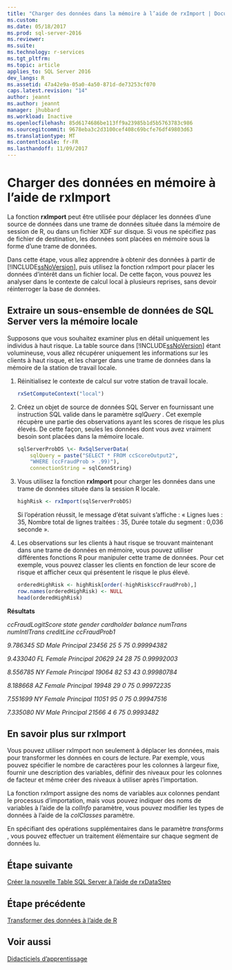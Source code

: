 ```yaml
---
title: "Charger des données dans la mémoire à l’aide de rxImport | Documents Microsoft"
ms.custom: 
ms.date: 05/18/2017
ms.prod: sql-server-2016
ms.reviewer: 
ms.suite: 
ms.technology: r-services
ms.tgt_pltfrm: 
ms.topic: article
applies_to: SQL Server 2016
dev_langs: R
ms.assetid: 47a42e9a-05a0-4a50-871d-de73253cf070
caps.latest.revision: "14"
author: jeannt
ms.author: jeannt
manager: jhubbard
ms.workload: Inactive
ms.openlocfilehash: 85d6174686be113ff9a23985b1d5b5763783c986
ms.sourcegitcommit: 9678eba3c2d3100cef408c69bcfe76df49803d63
ms.translationtype: MT
ms.contentlocale: fr-FR
ms.lasthandoff: 11/09/2017
---
```

# <a name="load-data-into-memory-using-rximport"></a>Charger des données en mémoire à l’aide de rxImport

La fonction **rxImport** peut être utilisée pour déplacer les données d’une source de données dans une trame de données située dans la mémoire de session de R, ou dans un fichier XDF sur disque. Si vous ne spécifiez pas de fichier de destination, les données sont placées en mémoire sous la forme d’une trame de données.

Dans cette étape, vous allez apprendre à obtenir des données à partir de [!INCLUDE[ssNoVersion](../../includes/ssnoversion-md.md)], puis utilisez la fonction rxImport pour placer les données d’intérêt dans un fichier local. De cette façon, vous pouvez les analyser dans le contexte de calcul local à plusieurs reprises, sans devoir réinterroger la base de données.

## <a name="extract-a-subset-of-data-from-sql-server-to-local-memory"></a>Extraire un sous-ensemble de données de SQL Server vers la mémoire locale

Supposons que vous souhaitez examiner plus en détail uniquement les individus à haut risque. La table source dans [!INCLUDE[ssNoVersion](../../includes/ssnoversion-md.md)] étant volumineuse, vous allez récupérer uniquement les informations sur les clients à haut risque, et les charger dans une trame de données dans la mémoire de la station de travail locale.

1. Réinitialisez le contexte de calcul sur votre station de travail locale.

    ```R
    rxSetComputeContext("local")
    ```

2. Créez un objet de source de données SQL Server en fournissant une instruction SQL valide dans le paramètre *sqlQuery* . Cet exemple récupère une partie des observations ayant les scores de risque les plus élevés. De cette façon, seules les données dont vous avez vraiment besoin sont placées dans la mémoire locale.

    ```R
    sqlServerProbDS \<- RxSqlServerData(
        sqlQuery = paste("SELECT * FROM ccScoreOutput2",
        "WHERE (ccFraudProb > .99)"),
        connectionString = sqlConnString)
    ```

3. Vous utilisez la fonction **rxImport** pour charger les données dans une trame de données située dans la session R locale.

    ```R
    highRisk <- rxImport(sqlServerProbDS)
    ```

    Si l’opération réussit, le message d’état suivant s’affiche : « Lignes lues : 35, Nombre total de lignes traitées : 35, Durée totale du segment : 0,036 seconde ».

4. Les observations sur les clients à haut risque se trouvant maintenant dans une trame de données en mémoire, vous pouvez utiliser différentes fonctions R pour manipuler cette trame de données. Pour cet exemple, vous pouvez classer les clients en fonction de leur score de risque et afficher ceux qui présentent le risque le plus élevé.

    ```R
    orderedHighRisk <- highRisk[order(-highRisk$ccFraudProb),]
    row.names(orderedHighRisk) <- NULL
    head(orderedHighRisk)
    ```

**Résultats**

*ccFraudLogitScore   state gender cardholder balance numTrans numIntlTrans creditLine ccFraudProb1*

*9.786345    SD   Male  Principal   23456       25            5 75   0.99994382*

*9.433040    FL Female  Principal   20629       24           28 75   0.99992003*

*8.556785    NY Female  Principal   19064       82           53 43   0.99980784*

*8.188668    AZ Female  Principal   19948       29            0 75   0.99972235*

*7.551699    NY Female  Principal   11051       95            0 75   0.99947516*

*7.335080    NV   Male  Principal   21566        4            6  75   0.9993482*

## <a name="more-about-rximport"></a>En savoir plus sur rxImport

Vous pouvez utiliser rxImport non seulement à déplacer les données, mais pour transformer les données en cours de lecture. Par exemple, vous pouvez spécifier le nombre de caractères pour les colonnes à largeur fixe, fournir une description des variables, définir des niveaux pour les colonnes de facteur et même créer des niveaux à utiliser après l’importation.

La fonction rxImport assigne des noms de variables aux colonnes pendant le processus d’importation, mais vous pouvez indiquer des noms de variables à l’aide de la *colInfo* paramètre, vous pouvez modifier les types de données à l’aide de la *colClasses* paramètre.

En spécifiant des opérations supplémentaires dans le paramètre *transforms* , vous pouvez effectuer un traitement élémentaire sur chaque segment de données lu.

## <a name="next-step"></a>Étape suivante

[Créer la nouvelle Table SQL Server à l’aide de rxDataStep](../../advanced-analytics/tutorials/deepdive-create-new-sql-server-table-using-rxdatastep.md)

## <a name="previous-step"></a>Étape précédente

[Transformer des données à l’aide de R](../../advanced-analytics/tutorials/deepdive-transform-data-using-r.md)

## <a name="see-also"></a>Voir aussi

[Didacticiels d’apprentissage](../../advanced-analytics/tutorials/machine-learning-services-tutorials.md)

